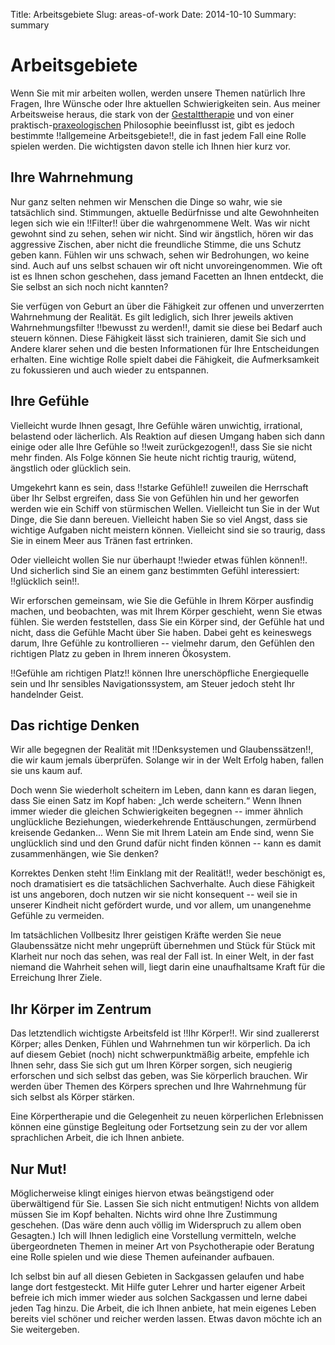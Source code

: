 Title: Arbeitsgebiete
Slug: areas-of-work
Date: 2014-10-10
Summary: summary

# Arbeitsgebiete

Wenn Sie mit mir arbeiten wollen, werden unsere Themen natürlich Ihre Fragen, Ihre Wünsche oder Ihre aktuellen Schwierigkeiten sein. Aus meiner Arbeitsweise heraus, die stark von der [Gestalttherapie](http://de.wikipedia.org/wiki/Gestalttherapie) und von einer praktisch-[praxeologischen](http://www.philosophische-praxis.at/praxeologie.html) Philosophie beeinflusst ist, gibt es jedoch bestimmte !!allgemeine Arbeitsgebiete!!, die in fast jedem Fall eine Rolle spielen werden. Die wichtigsten davon stelle ich Ihnen hier kurz vor.

## Ihre Wahrnehmung

Nur ganz selten nehmen wir Menschen die Dinge so wahr, wie sie tatsächlich sind. Stimmungen, aktuelle Bedürfnisse und alte Gewohnheiten legen sich wie ein !!Filter!! über die wahrgenommene Welt. Was wir nicht gewohnt sind zu sehen, sehen wir nicht. Sind wir ängstlich, hören wir das aggressive Zischen, aber nicht die freundliche Stimme, die uns Schutz geben kann. Fühlen wir uns schwach, sehen wir Bedrohungen, wo keine sind. Auch auf uns selbst schauen wir oft nicht unvoreingenommen. Wie oft ist es Ihnen schon geschehen, dass jemand Facetten an Ihnen entdeckt, die Sie selbst an sich noch nicht kannten?

Sie verfügen von Geburt an über die Fähigkeit zur offenen und unverzerrten Wahrnehmung der Realität. Es gilt lediglich, sich Ihrer jeweils aktiven Wahrnehmungsfilter !!bewusst zu werden!!, damit sie diese bei Bedarf auch steuern können. Diese Fähigkeit lässt sich trainieren, damit Sie sich und Andere klarer sehen und die besten Informationen für Ihre Entscheidungen erhalten. Eine wichtige Rolle spielt dabei die Fähigkeit, die Aufmerksamkeit zu fokussieren und auch wieder zu entspannen.

## Ihre Gefühle

Vielleicht wurde Ihnen gesagt, Ihre Gefühle wären unwichtig, irrational, belastend oder lächerlich. Als Reaktion auf diesen Umgang haben sich dann einige oder alle Ihre Gefühle so !!weit zurückgezogen!!, dass Sie sie nicht mehr finden. Als Folge können Sie heute nicht richtig traurig, wütend, ängstlich oder glücklich sein.

Umgekehrt kann es sein, dass !!starke Gefühle!! zuweilen die Herrschaft über Ihr Selbst ergreifen, dass Sie von Gefühlen hin und her geworfen werden wie ein Schiff von stürmischen Wellen. Vielleicht tun Sie in der Wut Dinge, die Sie dann bereuen. Vielleicht haben Sie so viel Angst, dass sie wichtige Aufgaben nicht meistern können. Vielleicht sind sie so traurig, dass Sie in einem Meer aus Tränen fast ertrinken.

Oder vielleicht wollen Sie nur überhaupt !!wieder etwas fühlen können!!. Und sicherlich sind Sie an einem ganz bestimmten Gefühl interessiert: !!glücklich sein!!.

Wir erforschen gemeinsam, wie Sie die Gefühle in Ihrem Körper ausfindig machen, und beobachten, was mit Ihrem Körper geschieht, wenn Sie etwas fühlen. Sie werden feststellen, dass Sie ein Körper sind, der Gefühle hat und nicht, dass die Gefühle Macht über Sie haben. Dabei geht es keineswegs darum, Ihre Gefühle zu kontrollieren -- vielmehr darum, den Gefühlen den richtigen Platz zu geben in Ihrem inneren Ökosystem.

!!Gefühle am richtigen Platz!! können Ihre unerschöpfliche Energiequelle sein und Ihr sensibles Navigationssystem, am Steuer jedoch steht Ihr handelnder Geist.

## Das richtige Denken

Wir alle begegnen der Realität mit !!Denksystemen und Glaubenssätzen!!, die wir kaum jemals überprüfen. Solange wir in der Welt Erfolg haben, fallen sie uns kaum auf.

Doch wenn Sie wiederholt scheitern im Leben, dann kann es daran liegen, dass Sie einen Satz im Kopf haben: „Ich werde scheitern.“ Wenn Ihnen immer wieder die gleichen Schwierigkeiten begegnen -- immer ähnlich unglückliche Beziehungen, wiederkehrende Enttäuschungen, zermürbend kreisende Gedanken... Wenn Sie mit Ihrem Latein am Ende sind, wenn Sie unglücklich sind und den Grund dafür nicht finden können -- kann es damit zusammenhängen, wie Sie denken?

Korrektes Denken steht !!im Einklang mit der Realität!!, weder beschönigt es, noch dramatisiert es die tatsächlichen Sachverhalte. Auch diese Fähigkeit ist uns angeboren, doch nutzen wir sie nicht konsequent -- weil sie in unserer Kindheit nicht gefördert wurde, und vor allem, um unangenehme Gefühle zu vermeiden.

Im tatsächlichen Vollbesitz Ihrer geistigen Kräfte werden Sie neue Glaubenssätze nicht mehr ungeprüft übernehmen und Stück für Stück mit Klarheit nur noch das sehen, was real der Fall ist. In einer Welt, in der fast niemand die Wahrheit sehen will, liegt darin eine unaufhaltsame Kraft für die Erreichung Ihrer Ziele.

## Ihr Körper im Zentrum

Das letztendlich wichtigste Arbeitsfeld ist !!Ihr Körper!!. Wir sind zuallererst Körper; alles Denken, Fühlen und Wahrnehmen tun wir körperlich. Da ich auf diesem Gebiet (noch) nicht schwerpunktmäßig arbeite, empfehle ich Ihnen sehr, dass Sie sich gut um Ihren Körper sorgen, sich neugierig erforschen und sich selbst das geben, was Sie körperlich brauchen. Wir werden über Themen des Körpers sprechen und Ihre Wahrnehmung für sich selbst als Körper stärken.

Eine Körpertherapie und die Gelegenheit zu neuen körperlichen Erlebnissen können eine günstige Begleitung oder Fortsetzung sein zu der vor allem sprachlichen Arbeit, die ich Ihnen anbiete.

## Nur Mut!

Möglicherweise klingt einiges hiervon etwas beängstigend oder überwältigend für Sie. Lassen Sie sich nicht entmutigen! Nichts von alldem müssen Sie im Kopf behalten. Nichts wird ohne Ihre Zustimmung geschehen. (Das wäre denn auch völlig im Widerspruch zu allem oben Gesagten.) Ich will Ihnen lediglich eine Vorstellung vermitteln, welche übergeordneten Themen in meiner Art von Psychotherapie oder Beratung eine Rolle spielen und wie diese Themen aufeinander aufbauen.

Ich selbst bin auf all diesen Gebieten in Sackgassen gelaufen und habe lange dort festgesteckt. Mit Hilfe guter Lehrer und harter eigener Arbeit befreie ich mich immer wieder aus solchen Sackgassen und lerne dabei jeden Tag hinzu. Die Arbeit, die ich Ihnen anbiete, hat mein eigenes Leben bereits viel schöner und reicher werden lassen. Etwas davon möchte ich an Sie weitergeben.
